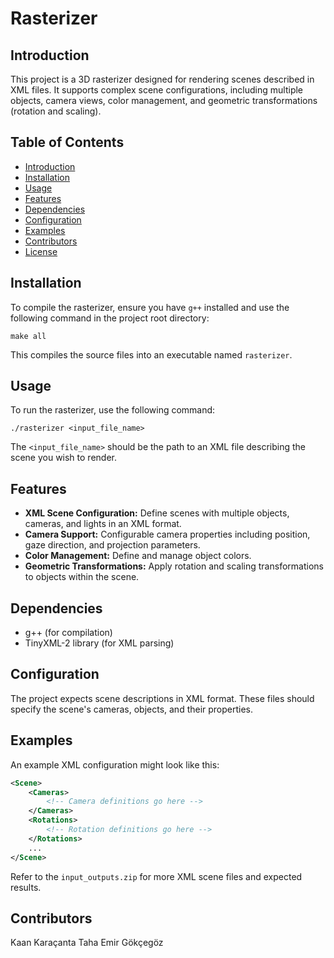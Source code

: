 # Rasterizer

## Introduction
This project is a 3D rasterizer designed for rendering scenes described in XML files. It supports complex scene configurations, including multiple objects, camera views, color management, and geometric transformations (rotation and scaling).

## Table of Contents
- [Introduction](#introduction)
- [Installation](#installation)
- [Usage](#usage)
- [Features](#features)
- [Dependencies](#dependencies)
- [Configuration](#configuration)
- [Examples](#examples)
- [Contributors](#contributors)
- [License](#license)

## Installation
To compile the rasterizer, ensure you have `g++` installed and use the following command in the project root directory:
```
make all
```
This compiles the source files into an executable named `rasterizer`.

## Usage
To run the rasterizer, use the following command:
```
./rasterizer <input_file_name>
```
The `<input_file_name>` should be the path to an XML file describing the scene you wish to render.

## Features
- **XML Scene Configuration:** Define scenes with multiple objects, cameras, and lights in an XML format.
- **Camera Support:** Configurable camera properties including position, gaze direction, and projection parameters.
- **Color Management:** Define and manage object colors.
- **Geometric Transformations:** Apply rotation and scaling transformations to objects within the scene.

## Dependencies
- g++ (for compilation)
- TinyXML-2 library (for XML parsing)

## Configuration
The project expects scene descriptions in XML format. These files should specify the scene's cameras, objects, and their properties.

## Examples
An example XML configuration might look like this:
```xml
<Scene>
    <Cameras>
        <!-- Camera definitions go here -->
    </Cameras>
    <Rotations>
        <!-- Rotation definitions go here -->
    </Rotations>
    ...
</Scene>
```
Refer to the `input_outputs.zip` for more XML scene files and expected results.

## Contributors
Kaan Karaçanta
Taha Emir Gökçegöz
